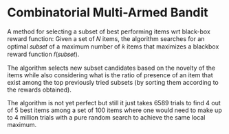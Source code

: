 # Combinatorial Multi-Armed Bandit

A method for selecting a subset of best performing items wrt black-box reward function: Given a set of 𝑁 items, the algorithm searches for an optimal 𝑠𝑢𝑏𝑠𝑒𝑡 of a maximum number of 𝑘 items that maximizes a blackbox reward function 𝑓(𝑠𝑢𝑏𝑠𝑒𝑡).

The algorithm selects new subset candidates based on the novelty of the items while also considering what is the ratio of presence of an item that exist among the top previously tried subsets (by sorting them according to the rewards obtained).

The algorithm is not yet perfect but still it just takes 6589 trials to find 4 out of 5 best items among a set of 100 items where one would need to make up to 4 million trials with a pure random search to achieve the same local maximum.
